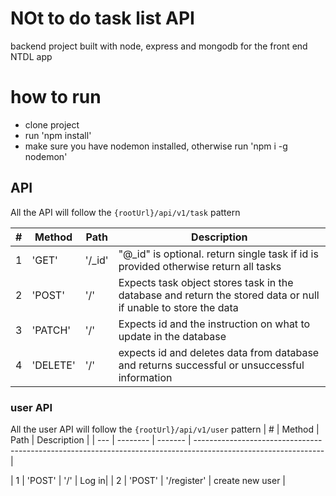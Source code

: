 # NOt to do task list API

backend project built with node, express and mongodb for the front end NTDL app

# how to run

- clone project
- run 'npm install'
- make sure you have nodemon installed, otherwise run 'npm i -g nodemon'

## API

All the API will follow the `{rootUrl}/api/v1/task` pattern

| #   | Method   | Path    | Description                                                                                                    |
| --- | -------- | ------- | -------------------------------------------------------------------------------------------------------------- |
| 1   | 'GET'    | '/\_id' | "@\_id" is optional. return single task if id is provided otherwise return all tasks                           |
| 2   | 'POST'   | '/'     | Expects task object stores task in the database and return the stored data or null if unable to store the data |
| 3   | 'PATCH'  | '/'     | Expects id and the instruction on what to update in the database                                               |
| 4   | 'DELETE' | '/'     | expects id and deletes data from database and returns successful or unsuccessful information                   |

### user API

All the user API will follow the `{rootUrl}/api/v1/user` pattern
| # | Method | Path | Description |
| --- | -------- | ------- | -------------------------------------------------------------------------------------------------------------- |

<!-- | 1 | 'GET' | '/\_id' | "@\_id" based on the \_id, return the user | -->

| 1 | 'POST' | '/' | Log in|
| 2 | 'POST' | '/register' | create new user |

<!-- | 3   | 'PATCH'  | '/'     | Expects id and the instruction on what to update in the database                                               |
| 4   | 'DELETE' | '/'     | expects id and deletes data from database and returns successful or unsuccessful information   -->
